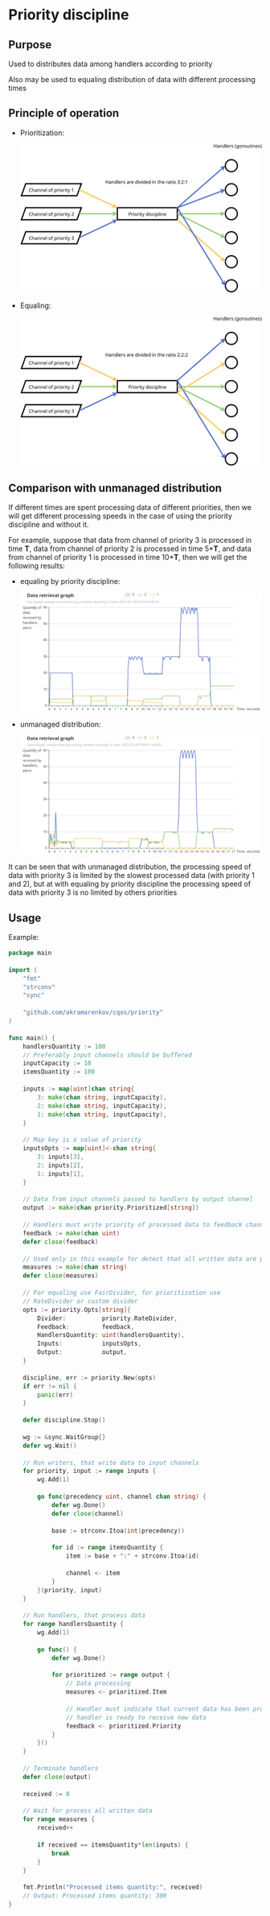 # Priority discipline

## Purpose

Used to distributes data among handlers according to priority

Also may be used to equaling distribution of data with different processing times

## Principle of operation

* Prioritization:

  ![Principle of operation, prioritization](./doc/operation-principle-321.svg)

* Equaling:

  ![Principle of operation, equaling](./doc/operation-principle-222.svg)

## Comparison with unmanaged distribution

If different times are spent processing data of different priorities, then we will get different processing speeds in the case of using the priority discipline and without it.

For example, suppose that data from channel of priority 3 is processed in time **T**, data from channel of priority 2 is processed in time 5\***T**, and data from channel of priority 1 is processed in time 10\***T**, then we will get the following results:

* equaling by priority discipline:

  ![Equaling by priority discipline](./doc/different-processing-time-equaling.png)

* unmanaged distribution:

  ![Unmanaged distribution](./doc/different-processing-time-unmanagement.png)

It can be seen that with unmanaged distribution, the processing speed of data with priority 3 is limited by the slowest processed data (with priority 1 and 2), but at with equaling by priority discipline the processing speed of data with priority 3 is no limited by others priorities

## Usage

Example:

```go
package main

import (
    "fmt"
    "strconv"
    "sync"

    "github.com/akramarenkov/cqos/priority"
)

func main() {
    handlersQuantity := 100
    // Preferably input channels should be buffered
    inputCapacity := 10
    itemsQuantity := 100

    inputs := map[uint]chan string{
        3: make(chan string, inputCapacity),
        2: make(chan string, inputCapacity),
        1: make(chan string, inputCapacity),
    }

    // Map key is a value of priority
    inputsOpts := map[uint]<-chan string{
        3: inputs[3],
        2: inputs[2],
        1: inputs[1],
    }

    // Data from input channels passed to handlers by output channel
    output := make(chan priority.Prioritized[string])

    // Handlers must write priority of processed data to feedback channel after it has been processed
    feedback := make(chan uint)
    defer close(feedback)

    // Used only in this example for detect that all written data are processed
    measures := make(chan string)
    defer close(measures)

    // For equaling use FairDivider, for prioritization use
    // RateDivider or custom divider
    opts := priority.Opts[string]{
        Divider:          priority.RateDivider,
        Feedback:         feedback,
        HandlersQuantity: uint(handlersQuantity),
        Inputs:           inputsOpts,
        Output:           output,
    }

    discipline, err := priority.New(opts)
    if err != nil {
        panic(err)
    }

    defer discipline.Stop()

    wg := &sync.WaitGroup{}
    defer wg.Wait()

    // Run writers, that write data to input channels
    for priority, input := range inputs {
        wg.Add(1)

        go func(precedency uint, channel chan string) {
            defer wg.Done()
            defer close(channel)

            base := strconv.Itoa(int(precedency))

            for id := range itemsQuantity {
                item := base + ":" + strconv.Itoa(id)

                channel <- item
            }
        }(priority, input)
    }

    // Run handlers, that process data
    for range handlersQuantity {
        wg.Add(1)

        go func() {
            defer wg.Done()

            for prioritized := range output {
                // Data processing
                measures <- prioritized.Item

                // Handler must indicate that current data has been processed and
                // handler is ready to receive new data
                feedback <- prioritized.Priority
            }
        }()
    }

    // Terminate handlers
    defer close(output)

    received := 0

    // Wait for process all written data
    for range measures {
        received++

        if received == itemsQuantity*len(inputs) {
            break
        }
    }

    fmt.Println("Processed items quantity:", received)
    // Output: Processed items quantity: 300
}
```
